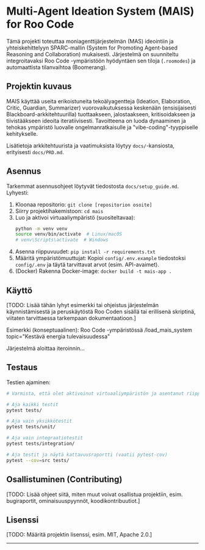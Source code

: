 # Multi-Agent Ideation System (MAIS) for Roo Code

Tämä projekti toteuttaa moniagenttijärjestelmän (MAS) ideointiin ja yhteiskehittelyyn SPARC-mallin (System for Promoting Agent-based Reasoning and Collaboration) mukaisesti. Järjestelmä on suunniteltu integroitavaksi Roo Code -ympäristöön hyödyntäen sen tiloja (`.roomodes`) ja automaattista tilanvaihtoa (Boomerang).

## Projektin kuvaus

MAIS käyttää useita erikoistuneita tekoälyagentteja (Ideation, Elaboration, Critic, Guardian, Summarizer) vuorovaikutuksessa keskenään (ensisijaisesti Blackboard-arkkitehtuurilla) tuottaakseen, jalostaakseen, kritisoidakseen ja tiivistääkseen ideoita iteratiivisesti. Tavoitteena on luoda dynaaminen ja tehokas ympäristö luovalle ongelmanratkaisulle ja "vibe-coding"-tyyppiselle kehitykselle.

Lisätietoja arkkitehtuurista ja vaatimuksista löytyy `docs/`-kansiosta, erityisesti `docs/PRD.md`.

## Asennus

Tarkemmat asennusohjeet löytyvät tiedostosta `docs/setup_guide.md`. Lyhyesti:

1.  Kloonaa repositorio: `git clone [repositorion osoite]`
2.  Siirry projektihakemistoon: `cd mais`
3.  Luo ja aktivoi virtuaaliympäristö (suositeltavaa):
    ```bash
    python -m venv venv
    source venv/bin/activate  # Linux/macOS
    # venv\Scripts\activate  # Windows
    ```
4.  Asenna riippuvuudet: `pip install -r requirements.txt`
5.  Määritä ympäristömuuttujat: Kopioi `config/.env.example` tiedostoksi `config/.env` ja täytä tarvittavat arvot (esim. API-avaimet).
6.  (Docker) Rakenna Docker-image: `docker build -t mais-app .`

## Käyttö

[TODO: Lisää tähän lyhyt esimerkki tai ohjeistus järjestelmän käynnistämisestä ja peruskäytöstä Roo Coden sisällä tai erillisenä skriptinä, viitaten tarvittaessa tarkempaan dokumentaatioon.]

Esimerkki (konseptuaalinen):
Roo Code -ympäristössä
/load_mais_system topic="Kestävä energia tulevaisuudessa"

Järjestelmä aloittaa iteroinnin...

## Testaus

Testien ajaminen:

```bash
# Varmista, että olet aktivoinut virtuaaliympäristön ja asentanut riippuvuudet

# Aja kaikki testit
pytest tests/

# Aja vain yksikkötestit
pytest tests/unit/

# Aja vain integraatiotestit
pytest tests/integration/

# Aja testit ja näytä kattavuusraportti (vaatii pytest-cov)
pytest --cov=src tests/
```

## Osallistuminen (Contributing)
[TODO: Lisää ohjeet siitä, miten muut voivat osallistua projektiin, esim. bugiraportit, ominaisuuspyynnöt, koodikontribuutiot.]

## Lisenssi
[TODO: Määritä projektin lisenssi, esim. MIT, Apache 2.0.]

---